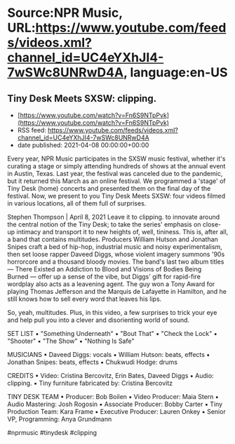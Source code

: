 # Source:NPR Music, URL:https://www.youtube.com/feeds/videos.xml?channel_id=UC4eYXhJI4-7wSWc8UNRwD4A, language:en-US

## Tiny Desk Meets SXSW: clipping.
 - [https://www.youtube.com/watch?v=Fn6S9NTpPvk](https://www.youtube.com/watch?v=Fn6S9NTpPvk)
 - RSS feed: https://www.youtube.com/feeds/videos.xml?channel_id=UC4eYXhJI4-7wSWc8UNRwD4A
 - date published: 2021-04-08 00:00:00+00:00

Every year, NPR Music participates in the SXSW music festival, whether it's curating a stage or simply attending hundreds of shows at the annual event in Austin, Texas. Last year, the festival was canceled due to the pandemic, but it returned this March as an online festival. We programmed a 'stage' of Tiny Desk (home) concerts and presented them on the final day of the festival. Now, we present to you Tiny Desk Meets SXSW: four videos filmed in various locations, all of them full of surprises.

Stephen Thompson | April 8, 2021
Leave it to clipping. to innovate around the central notion of the Tiny Desk; to take the series' emphasis on close-up intimacy and transport it to new heights of, well, tininess.
This is, after all, a band that contains multitudes. Producers William Hutson and Jonathan Snipes craft a bed of hip-hop, industrial music and noisy experimentalism, then set loose rapper Daveed Diggs, whose violent imagery summons '90s horrorcore and a thousand bloody movies. The band's last two album titles — There Existed an Addiction to Blood and Visions of Bodies Being Burned — offer up a sense of the vibe, but Diggs' gift for rapid-fire wordplay also acts as a leavening agent. The guy won a Tony Award for playing Thomas Jefferson and the Marquis de Lafayette in Hamilton, and he still knows how to sell every word that leaves his lips.

So, yeah, multitudes. Plus, in this video, a few surprises to trick your eye and help pull you into a clever and disorienting world of sound.

SET LIST
 ▪ "Something Underneath"
 ▪ "Bout That"
 ▪ "Check the Lock"
 ▪ "Shooter"
 ▪ "The Show"
 ▪ "Nothing Is Safe"

MUSICIANS
 ▪ Daveed Diggs: vocals
 ▪ William Hutson: beats, effects
 ▪ Jonathan Snipes: beats, effects
 ▪ Chukwudi Hodge: drums

CREDITS
 ▪ Video: Cristina Bercovitz, Erin Bates, Daveed Diggs
 ▪ Audio: clipping.
 ▪ Tiny furniture fabricated by: Cristina Bercovitz

TINY DESK TEAM
 ▪ Producer: Bob Boilen
 ▪ Video Producer: Maia Stern
 ▪ Audio Mastering: Josh Rogosin
 ▪ Associate Producer: Bobby Carter
 ▪ Tiny Production Team: Kara Frame
 ▪ Executive Producer: Lauren Onkey
 ▪ Senior VP, Programming: Anya Grundmann



#nprmusic #tinydesk #clipping

